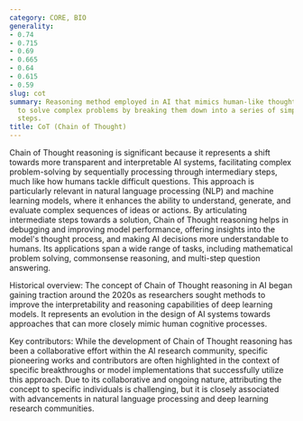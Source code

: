 ```yaml
---
category: CORE, BIO
generality:
- 0.74
- 0.715
- 0.69
- 0.665
- 0.64
- 0.615
- 0.59
slug: cot
summary: Reasoning method employed in AI that mimics human-like thought processes
  to solve complex problems by breaking them down into a series of simpler, interconnected
  steps.
title: CoT (Chain of Thought)
---
```


Chain of Thought reasoning is significant because it represents a shift towards more transparent and interpretable AI systems, facilitating complex problem-solving by sequentially processing through intermediary steps, much like how humans tackle difficult questions. This approach is particularly relevant in natural language processing (NLP) and machine learning models, where it enhances the ability to understand, generate, and evaluate complex sequences of ideas or actions. By articulating intermediate steps towards a solution, Chain of Thought reasoning helps in debugging and improving model performance, offering insights into the model's thought process, and making AI decisions more understandable to humans. Its applications span a wide range of tasks, including mathematical problem solving, commonsense reasoning, and multi-step question answering.

Historical overview: The concept of Chain of Thought reasoning in AI began gaining traction around the 2020s as researchers sought methods to improve the interpretability and reasoning capabilities of deep learning models. It represents an evolution in the design of AI systems towards approaches that can more closely mimic human cognitive processes.

Key contributors: While the development of Chain of Thought reasoning has been a collaborative effort within the AI research community, specific pioneering works and contributors are often highlighted in the context of specific breakthroughs or model implementations that successfully utilize this approach. Due to its collaborative and ongoing nature, attributing the concept to specific individuals is challenging, but it is closely associated with advancements in natural language processing and deep learning research communities.